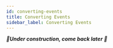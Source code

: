 ```yaml
---
id: converting-events
title: Converting Events
sidebar_label: Converting Events
---
```


_**🚧Under construction, come back later 🚧**_
